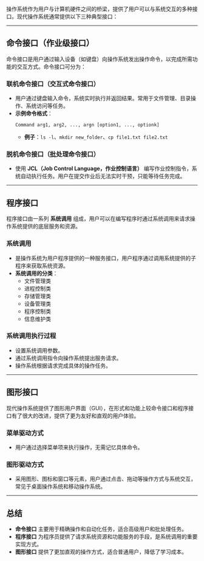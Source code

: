 
操作系统作为用户与计算机硬件之间的桥梁，提供了用户可以与系统交互的多种接口。现代操作系统通常提供以下三种典型接口：

---
## 命令接口（作业级接口）

命令接口是用户通过输入设备（如键盘）向操作系统发出操作命令，以完成所需功能的交互方式。命令接口可分为：

### 联机命令接口（交互式命令接口）
- 用户通过键盘输入命令，系统实时执行并返回结果。常用于文件管理、目录操作、系统访问等任务。
- **示例命令格式**：
  ```
  Command arg1, arg2, ..., argn [option1, ..., optionk]
  ```
  - **例子**：`ls -l`、`mkdir new_folder`、`cp file1.txt file2.txt`

### 脱机命令接口（批处理命令接口）
- 使用 **JCL（Job Control Language，作业控制语言）** 编写作业控制指令，系统自动执行任务。用户在提交作业后无法实时干预，只能等待任务完成。

---
## 程序接口

程序接口由一系列 **系统调用** 组成，用户可以在编写程序时通过系统调用来请求操作系统提供的底层服务和资源。

### 系统调用
- 是操作系统为用户程序提供的一种服务接口，用户程序通过调用系统提供的子程序来获取系统资源。
- **系统调用的分类**：
    - 文件管理类
    - 进程控制类
    - 存储管理类
    - 设备管理类
    - 程序控制类
    - 信息维护类

### 系统调用执行过程
- 设置系统调用参数。
- 通过系统调用指令向操作系统提出服务请求。
- 操作系统根据请求完成具体的操作任务。

---
## 图形接口

现代操作系统提供了图形用户界面（GUI），在形式和功能上较命令接口和程序接口有了很大的改进，提供了更为友好和直观的用户体验。

### 菜单驱动方式
- 用户通过选择菜单项来执行操作，无需记忆具体命令。

### 图形驱动方式
- 采用图形、图标和窗口等元素，用户通过点击、拖动等操作方式与系统交互，常见于桌面操作系统和移动操作系统。

---
## 总结
- **命令接口** 主要用于精确操作和自动化任务，适合高级用户和批处理任务。
- **程序接口** 为程序员提供了请求系统资源和功能服务的手段，是系统调用的重要实现方式。
- **图形接口** 提供了更加直观的操作方式，适合普通用户，降低了学习成本。